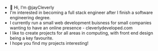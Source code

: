 - 👋 Hi, I’m @jayCleverly
- I'm interested in becoming a full stack engineer after I finish a software engineering degree.
- I currently run a small web development buisness for small companies wanting to have an online presence - cleverlydeveloped.com
- I like to create projects for all areas in computing, with front end design being a key favourite. 
- I hope you find my projects interesting!
